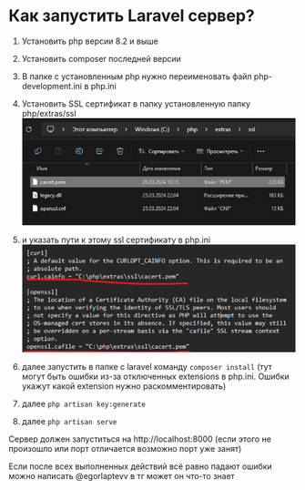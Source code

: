 # Как запустить Laravel сервер?
1. Установить php версии 8.2 и выше
2. Установить composer последней версии
3. В папке с установленным php нужно переименовать файл php-development.ini в php.ini
4. Установить SSL сертификат в папку установленную папку php/extras/ssl
![alt text](image.png)

5. и указать пути к этому ssl сертификату в php.ini
![alt text](image-1.png)
6. далее запустить в папке с laravel команду ```composer install``` (тут могут быть ошибки из-за отключенных extensions в php.ini. Ошибки укажут какой extension нужно раскомментировать)
7. далее ```php artisan key:generate```
8. далее ```php artisan serve```

Сервер должен запуститься на http://localhost:8000 (если этого не произошло или порт отличается возможно порт уже занят)

Если после всех выполненных действий всё равно падают ошибки можно написать @egorlaptevv в тг может он что-то знает